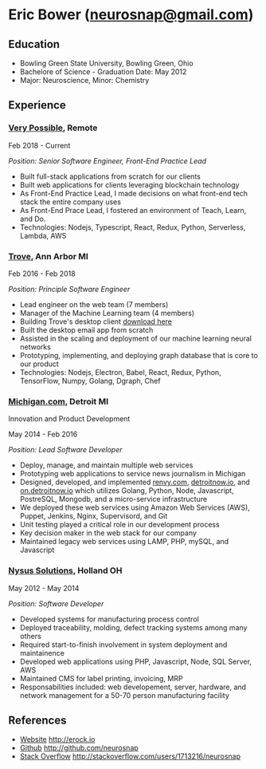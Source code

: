 # Eric Bower ([neurosnap@gmail.com](mailto:neurosnap@gmail.com))

## Education

- Bowling Green State University, Bowling Green, Ohio
- Bachelore of Science - Graduation Date: May 2012
- Major: Neuroscience, Minor: Chemistry

## Experience

### [Very Possible](https://verypossible.com), Remote

Feb 2018 - Current

_Position: Senior Software Engineer, Front-End Practice Lead_

- Built full-stack applications from scratch for our clients
- Built web applications for clients leveraging blockchain technology
- As Front-End Practice Lead, I made decisions on what front-end tech stack the entire company uses
- As Front-End Prace Lead, I fostered an environment of Teach, Learn, and Do.
- Technologies: Nodejs, Typescript, React, Redux, Python, Serverless, Lambda, AWS

### [Trove](https://trove.com), Ann Arbor MI

Feb 2016 - Feb 2018

_Position: Principle Software Engineer_

- Lead engineer on the web team (7 members)
- Manager of the Machine Learning team (4 members)
- Building Trove's desktop client [download here](http://trove.com/desktop)
- Built the desktop email app from scratch
- Assisted in the scaling and deployment of our machine learning neural networks
- Prototyping, implementing, and deploying graph database that is core to our product
- Technologies: Nodejs, Electron, Babel, React, Redux, Python, TensorFlow, Numpy, Golang, Dgraph, Chef

### [Michigan.com](https://michigan.com), Detroit MI

Innovation and Product Development

May 2014 - Feb 2016

_Position: Lead Software Developer_

- Deploy, manage, and maintain multiple web services
- Prototyping web applications to service news journalism in Michigan
- Designed, developed, and implemented [renvy.com](http://renvy.com),
  [detroitnow.io](http://detroitnow.io), and [on.detroitnow.io](http://everydash.detroitnow.io/) which
  utilizes Golang, Python, Node, Javascript, PostreSQL, Mongodb, and a micro-service infrastructure
- We deployed these web services using Amazon Web Services (AWS), Puppet,
  Jenkins, Nginx, Supervisord, and Git
- Unit testing played a critical role in our development process
- Key decision maker in the web stack for our company
- Maintained legacy web services using LAMP, PHP, mySQL, and Javascript

### [Nysus Solutions](https://nysus.net), Holland OH

May 2012 - May 2014

_Position: Software Developer_

- Developed systems for manufacturing process control
- Deployed traceability, molding, defect tracking systems among many others
- Required start-to-finish involvement in system deployment and maintainence
- Developed web applications using PHP, Javascript, Node, SQL Server, AWS
- Maintained CMS for label printing, invoicing, MRP
- Responsabilities included: web developement, server, hardware, and network
  management for a 50-70 person manufacturing facility

## References

- [Website](http://erock.io) http://erock.io
- [Github](http://github.com/neurosnap) http://github.com/neurosnap
- [Stack Overflow](http://stackoverflow.com/users/1713216/neurosnap)
  http://stackoverflow.com/users/1713216/neurosnap
